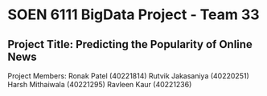 # SOEN 6111 BigData Project - Team 33
## Project Title: Predicting the Popularity of Online News

Project Members:
Ronak Patel (40221814)
Rutvik Jakasaniya (40220251)
Harsh Mithaiwala (40221295)
Ravleen Kaur (40221236)
